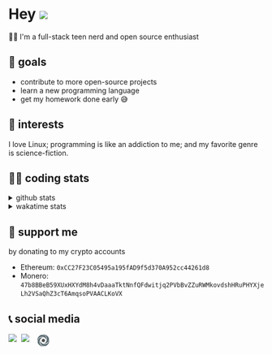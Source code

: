 # Hey <img width="35" src="https://raw.githubusercontent.com/aemmadi/aemmadi/master/wave.gif" />
👨‍💻 I'm a full-stack teen nerd and open source enthusiast

## 🥅 goals

* contribute to more open-source projects
* learn a new programming language
* get my homework done early 😅

## 🧐 interests

I love Linux; programming is like an addiction to me; and my favorite genre is science-fiction.

## 👨‍💻 coding stats

<details>
  <summary>github stats</summary>

  <img width="768" src="https://github-profile-trophy.vercel.app/?username=poseidoncoder&no-border=true&theme=nord&no-frame=true" />
  <div style="display: inline-block">
    <img src="https://github-readme-stats.vercel.app/api/top-langs/?username=poseidoncoder&theme=nord&layout=compact&hide_border=true" />
    <img height="165" src="https://github-readme-stats.vercel.app/api?username=poseidoncoder&show_icons=true&theme=nord&hide_border=true" />
  </div>
</details>

<details>
  <summary>wakatime stats</summary>

<!--START_SECTION:waka-->
![Profile Views](http://img.shields.io/badge/Profile%20Views-4-blue)

**🐱 My GitHub Data** 

> 🏆 36 Contributions in the Year 2022
 > 
> 📦 24.6 kB Used in GitHub's Storage 
 > 
> 🚫 Not Opted to Hire
 > 
> 📜 28 Public Repositories 
 > 
> 🔑 5 Private Repositories  
 > 
**I'm an Early 🐤** 

```text
🌞 Morning    36 commits     ████░░░░░░░░░░░░░░░░░░░░░   17.06% 
🌆 Daytime    115 commits    █████████████░░░░░░░░░░░░   54.5% 
🌃 Evening    60 commits     ███████░░░░░░░░░░░░░░░░░░   28.44% 
🌙 Night      0 commits      ░░░░░░░░░░░░░░░░░░░░░░░░░   0.0%

```
📅 **I'm Most Productive on Tuesday** 

```text
Monday       42 commits     █████░░░░░░░░░░░░░░░░░░░░   19.91% 
Tuesday      50 commits     ██████░░░░░░░░░░░░░░░░░░░   23.7% 
Wednesday    31 commits     ███░░░░░░░░░░░░░░░░░░░░░░   14.69% 
Thursday     17 commits     ██░░░░░░░░░░░░░░░░░░░░░░░   8.06% 
Friday       13 commits     █░░░░░░░░░░░░░░░░░░░░░░░░   6.16% 
Saturday     34 commits     ████░░░░░░░░░░░░░░░░░░░░░   16.11% 
Sunday       24 commits     ██░░░░░░░░░░░░░░░░░░░░░░░   11.37%

```


📊 **This Week I Spent My Time On** 

```text
⌚︎ Time Zone: America/Los_Angeles

💬 Programming Languages: 
JavaScript               17 hrs 27 mins      ███████████████████████░░   93.31% 
HTML                     43 mins             █░░░░░░░░░░░░░░░░░░░░░░░░   3.85% 
Text                     19 mins             ░░░░░░░░░░░░░░░░░░░░░░░░░   1.71% 
JSON                     6 mins              ░░░░░░░░░░░░░░░░░░░░░░░░░   0.58% 
Other                    3 mins              ░░░░░░░░░░░░░░░░░░░░░░░░░   0.3%

🔥 Editors: 
VS Code                  18 hrs 42 mins      █████████████████████████   100.0%

🐱‍💻 Projects: 
wordle-app               17 hrs 56 mins      ████████████████████████░   95.91% 
H33-05-starter-code      45 mins             █░░░░░░░░░░░░░░░░░░░░░░░░   4.09%

💻 Operating System: 
Windows                  18 hrs 42 mins      █████████████████████████   100.0%

```

**I Mostly Code in JavaScript** 

```text
JavaScript               7 repos             ████████░░░░░░░░░░░░░░░░░   31.82% 
HTML                     6 repos             ██████░░░░░░░░░░░░░░░░░░░   27.27% 
Go                       3 repos             ███░░░░░░░░░░░░░░░░░░░░░░   13.64% 
Python                   2 repos             ██░░░░░░░░░░░░░░░░░░░░░░░   9.09% 
TypeScript               2 repos             ██░░░░░░░░░░░░░░░░░░░░░░░   9.09%

```


**Timeline**

![Chart not found](https://raw.githubusercontent.com/PoseidonCoder/PoseidonCoder/main/charts/bar_graph.png) 


 Last Updated on 18/04/2022 18:49:26 UTC
<!--END_SECTION:waka-->
</details>

## 🤝 support me
by donating to my crypto accounts
* Ethereum: `0xCC27F23C05495a195fAD9f5d370A952cc44261d8`
* Monero:   `47b8BBeB59XUxHXYdM8h4vDaaaTktNnfQFdwitjq2PVbBvZZuRWMkovdshHRuPHYXjeLh2VSaQhZ3cT6AmqsoPVAACLKoVX`

## 📞 social media

[<img width=25 align="left" src="https://cdn4.iconfinder.com/data/icons/logos-and-brands/512/91_Discord_logo_logos-512.png"/>](https://discord.bio/p/devposeidon)

[<img width=31 align="left" src="https://i.pinimg.com/originals/19/7b/36/197b365922d1ea3aa1a932ff9bbda4a6.png"/>](https://www.youtube.com/channel/UCb0JVK0TmpYueYTx5Te0fUw)

[<img width=25 align="left" src="assets/images/replit.png"/>](https://repl.it/@PowerCoder) 

<br />
